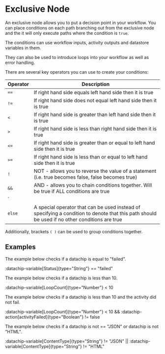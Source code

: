 # Exclusive Node

An exclusive node allows you to put a decision point in your workflow. You can place conditions on each path branching out from the exclusive node and the it will only execute paths where the condition is `true`.

The conditions can use workflow inputs, activity outputs and datastore variables in them.

They can also be used to introduce loops into your workflow as well as error handling.

There are several key operators you can use to create your conditions:

| Operator | Description |
| --- | --- |
| `==` | If right hand side equals left hand side then it is true |
| `!=` | If right hand side does not equal left hand side then it is true |
| `<` | If right hand side is greater than left hand side then it is true |
| `>` | If right hand side is less than right hand side then it is true |
| `<=` | If right hand side is greater than or equal to left hand side then it is true |
| `>=` | If right hand side is less than or equal to left hand side then it is true |
| `!` | NOT - allows you to reverse the value of a statement (i.e. true becomes false, false becomes true) |
| `&&` | AND - allows you to chain conditions together. Will be true if ALL conditions are true |
| ` || ` | OR - allows you to chain conditions together. Will be true if any of the conditions are true |
| `else` | A special operator that can be used instead of specifying a condition to denote that this path should be used if no other conditions are true |

Additionally, brackets `( )` can be used to group conditions together.

## Examples

The example below checks if a datachip is equal to "failed".

:datachip-variable[Status]{type="String"} == "failed"

The example below checks if a datachip is less than 10.

:datachip-variable[LoopCount]{type="Number"} < 10

The example below checks if a datachip is less than 10 and the activity did not fail.

:datachip-variable[LoopCount]{type="Number"} < 10 && :datachip-action[activityFailed]{type="Boolean"} != false

The example below checks if a datachip is not == "JSON" or datachip is not "HTML".

:datachip-variable[ContentType]{type="String"} != "JSON" || :datachip-variable[ContentType]{type="String"} != "HTML"

